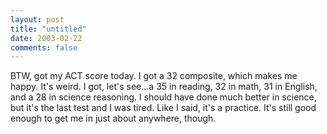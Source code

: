 ```yaml
---
layout: post
title: "untitled"
date: 2003-02-22
comments: false
---
```

BTW, got my ACT score today. I got a 32 composite, which makes me happy. It's
weird. I got, let's see...a 35 in reading, 32 in math, 31 in English, and a 28
in science reasoning. I should have done much better in science, but it's the
last test and I was tired. Like I said, it's a practice. It's still good
enough to get me in just about anywhere, though.
